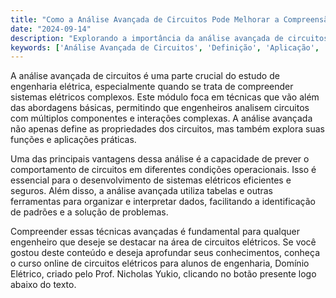 ```yaml
---
title: "Como a Análise Avançada de Circuitos Pode Melhorar a Compreensão de Sistemas Elétricos Complexos?"
date: "2024-09-14"
description: "Explorando a importância da análise avançada de circuitos na engenharia elétrica."
keywords: ['Análise Avançada de Circuitos', 'Definição', 'Aplicação', 'Função', 'Propriedade', 'tabela']
---
```


A análise avançada de circuitos é uma parte crucial do estudo de engenharia elétrica, especialmente quando se trata de compreender sistemas elétricos complexos. Este módulo foca em técnicas que vão além das abordagens básicas, permitindo que engenheiros analisem circuitos com múltiplos componentes e interações complexas. A análise avançada não apenas define as propriedades dos circuitos, mas também explora suas funções e aplicações práticas.

Uma das principais vantagens dessa análise é a capacidade de prever o comportamento de circuitos em diferentes condições operacionais. Isso é essencial para o desenvolvimento de sistemas elétricos eficientes e seguros. Além disso, a análise avançada utiliza tabelas e outras ferramentas para organizar e interpretar dados, facilitando a identificação de padrões e a solução de problemas.

Compreender essas técnicas avançadas é fundamental para qualquer engenheiro que deseje se destacar na área de circuitos elétricos. Se você gostou deste conteúdo e deseja aprofundar seus conhecimentos, conheça o curso online de circuitos elétricos para alunos de engenharia, Domínio Elétrico, criado pelo Prof. Nicholas Yukio, clicando no botão presente logo abaixo do texto.
